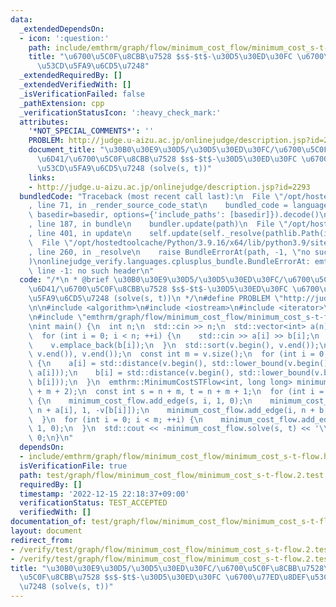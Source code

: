 ```yaml
---
data:
  _extendedDependsOn:
  - icon: ':question:'
    path: include/emthrm/graph/flow/minimum_cost_flow/minimum_cost_s-t-flow.hpp
    title: "\u6700\u5C0F\u8CBB\u7528 $s$-$t$-\u30D5\u30ED\u30FC \u6700\u77ED\u8DEF\
      \u53CD\u5FA9\u6CD5\u7248"
  _extendedRequiredBy: []
  _extendedVerifiedWith: []
  _isVerificationFailed: false
  _pathExtension: cpp
  _verificationStatusIcon: ':heavy_check_mark:'
  attributes:
    '*NOT_SPECIAL_COMMENTS*': ''
    PROBLEM: http://judge.u-aizu.ac.jp/onlinejudge/description.jsp?id=2293
    document_title: "\u30B0\u30E9\u30D5/\u30D5\u30ED\u30FC/\u6700\u5C0F\u8CBB\u7528\
      \u6D41/\u6700\u5C0F\u8CBB\u7528 $s$-$t$-\u30D5\u30ED\u30FC \u6700\u77ED\u8DEF\
      \u53CD\u5FA9\u6CD5\u7248 (solve(s, t))"
    links:
    - http://judge.u-aizu.ac.jp/onlinejudge/description.jsp?id=2293
  bundledCode: "Traceback (most recent call last):\n  File \"/opt/hostedtoolcache/Python/3.9.16/x64/lib/python3.9/site-packages/onlinejudge_verify/documentation/build.py\"\
    , line 71, in _render_source_code_stat\n    bundled_code = language.bundle(stat.path,\
    \ basedir=basedir, options={'include_paths': [basedir]}).decode()\n  File \"/opt/hostedtoolcache/Python/3.9.16/x64/lib/python3.9/site-packages/onlinejudge_verify/languages/cplusplus.py\"\
    , line 187, in bundle\n    bundler.update(path)\n  File \"/opt/hostedtoolcache/Python/3.9.16/x64/lib/python3.9/site-packages/onlinejudge_verify/languages/cplusplus_bundle.py\"\
    , line 401, in update\n    self.update(self._resolve(pathlib.Path(included), included_from=path))\n\
    \  File \"/opt/hostedtoolcache/Python/3.9.16/x64/lib/python3.9/site-packages/onlinejudge_verify/languages/cplusplus_bundle.py\"\
    , line 260, in _resolve\n    raise BundleErrorAt(path, -1, \"no such header\"\
    )\nonlinejudge_verify.languages.cplusplus_bundle.BundleErrorAt: emthrm/graph/flow/minimum_cost_flow/minimum_cost_s-t-flow.hpp:\
    \ line -1: no such header\n"
  code: "/*\n * @brief \u30B0\u30E9\u30D5/\u30D5\u30ED\u30FC/\u6700\u5C0F\u8CBB\u7528\
    \u6D41/\u6700\u5C0F\u8CBB\u7528 $s$-$t$-\u30D5\u30ED\u30FC \u6700\u77ED\u8DEF\u53CD\
    \u5FA9\u6CD5\u7248 (solve(s, t))\n */\n#define PROBLEM \"http://judge.u-aizu.ac.jp/onlinejudge/description.jsp?id=2293\"\
    \n\n#include <algorithm>\n#include <iostream>\n#include <iterator>\n#include <vector>\n\
    \n#include \"emthrm/graph/flow/minimum_cost_flow/minimum_cost_s-t-flow.hpp\"\n\
    \nint main() {\n  int n;\n  std::cin >> n;\n  std::vector<int> a(n), b(n), v;\n\
    \  for (int i = 0; i < n; ++i) {\n    std::cin >> a[i] >> b[i];\n    v.emplace_back(a[i]);\n\
    \    v.emplace_back(b[i]);\n  }\n  std::sort(v.begin(), v.end());\n  v.erase(std::unique(v.begin(),\
    \ v.end()), v.end());\n  const int m = v.size();\n  for (int i = 0; i < n; ++i)\
    \ {\n    a[i] = std::distance(v.begin(), std::lower_bound(v.begin(), v.end(),\
    \ a[i]));\n    b[i] = std::distance(v.begin(), std::lower_bound(v.begin(), v.end(),\
    \ b[i]));\n  }\n  emthrm::MinimumCostSTFlow<int, long long> minimum_cost_flow(n\
    \ + m + 2);\n  const int s = n + m, t = n + m + 1;\n  for (int i = 0; i < n; ++i)\
    \ {\n    minimum_cost_flow.add_edge(s, i, 1, 0);\n    minimum_cost_flow.add_edge(i,\
    \ n + a[i], 1, -v[b[i]]);\n    minimum_cost_flow.add_edge(i, n + b[i], 1, -v[a[i]]);\n\
    \  }\n  for (int i = 0; i < m; ++i) {\n    minimum_cost_flow.add_edge(n + i, t,\
    \ 1, 0);\n  }\n  std::cout << -minimum_cost_flow.solve(s, t) << '\\n';\n  return\
    \ 0;\n}\n"
  dependsOn:
  - include/emthrm/graph/flow/minimum_cost_flow/minimum_cost_s-t-flow.hpp
  isVerificationFile: true
  path: test/graph/flow/minimum_cost_flow/minimum_cost_s-t-flow.2.test.cpp
  requiredBy: []
  timestamp: '2022-12-15 22:18:37+09:00'
  verificationStatus: TEST_ACCEPTED
  verifiedWith: []
documentation_of: test/graph/flow/minimum_cost_flow/minimum_cost_s-t-flow.2.test.cpp
layout: document
redirect_from:
- /verify/test/graph/flow/minimum_cost_flow/minimum_cost_s-t-flow.2.test.cpp
- /verify/test/graph/flow/minimum_cost_flow/minimum_cost_s-t-flow.2.test.cpp.html
title: "\u30B0\u30E9\u30D5/\u30D5\u30ED\u30FC/\u6700\u5C0F\u8CBB\u7528\u6D41/\u6700\
  \u5C0F\u8CBB\u7528 $s$-$t$-\u30D5\u30ED\u30FC \u6700\u77ED\u8DEF\u53CD\u5FA9\u6CD5\
  \u7248 (solve(s, t))"
---
```

